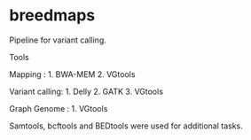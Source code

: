 # breedmaps

Pipeline for variant calling.

Tools 

Mapping :        1. BWA-MEM
                 2. VGtools
                 
Variant calling: 1. Delly 
                 2. GATK
                 3. VGtools

Graph Genome :   1. VGtools

Samtools, bcftools and BEDtools were used for additional tasks.
